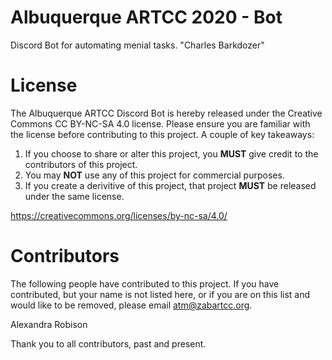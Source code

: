 # Albuquerque ARTCC 2020  - Bot
Discord Bot for automating menial tasks. "Charles Barkdozer"

# License

The Albuquerque ARTCC Discord Bot is hereby released under the Creative Commons CC BY-NC-SA 4.0 license. Please ensure you are familiar with the license before contributing to this project. A couple of key takeaways:

1. If you choose to share or alter this project, you **MUST** give credit to the contributors of this project.
2. You may **NOT** use any of this project for commercial purposes.
3. If you create a derivitive of this project, that project **MUST** be released under the same license.

https://creativecommons.org/licenses/by-nc-sa/4.0/

# Contributors
The following people have contributed to this project. If you have contributed, but your name is not listed here, or if you are on this list and would like to be removed, please email atm@zabartcc.org.

Alexandra Robison  

Thank you to all contributors, past and present.